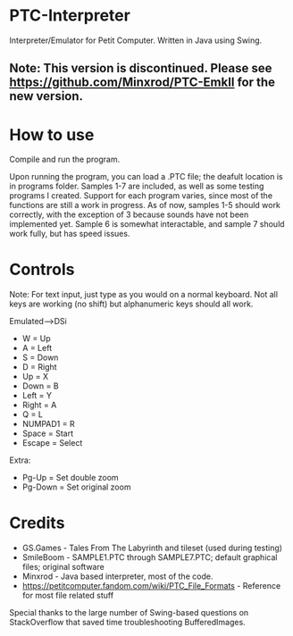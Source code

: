 # PTC-Interpreter
Interpreter/Emulator for Petit Computer.
Written in Java using Swing.

## Note: This version is discontinued. Please see https://github.com/Minxrod/PTC-EmkII for the new version.

# How to use
Compile and run the program.

Upon running the program, you can load a .PTC file; the deafult location is in programs folder.
Samples 1-7 are included, as well as some testing programs I created. Support for each program varies, since most of the functions are still a work in progress. As of now, samples 1-5 should work correctly, with the exception of 3 because sounds have not been implemented yet. Sample 6 is somewhat interactable, and sample 7 should work fully, but has speed issues.

# Controls
Note: For text input, just type as you would on a normal keyboard. Not all keys are working (no shift) but alphanumeric keys should all work.

Emulated-->DSi

 - W = Up
 - A = Left
 - S = Down
 - D = Right
 - Up = X
 - Down = B
 - Left = Y
 - Right = A
 - Q = L
 - NUMPAD1 = R
 - Space = Start
 - Escape = Select

Extra:

 - Pg-Up = Set double zoom
 - Pg-Down = Set original zoom

# Credits

- GS.Games - Tales From The Labyrinth and tileset (used during testing)
- SmileBoom - SAMPLE1.PTC through SAMPLE7.PTC; default graphical files; original software
- Minxrod - Java based interpreter, most of the code.
- https://petitcomputer.fandom.com/wiki/PTC_File_Formats - Reference for most file related stuff

Special thanks to the large number of Swing-based questions on StackOverflow that saved time troubleshooting BufferedImages.
